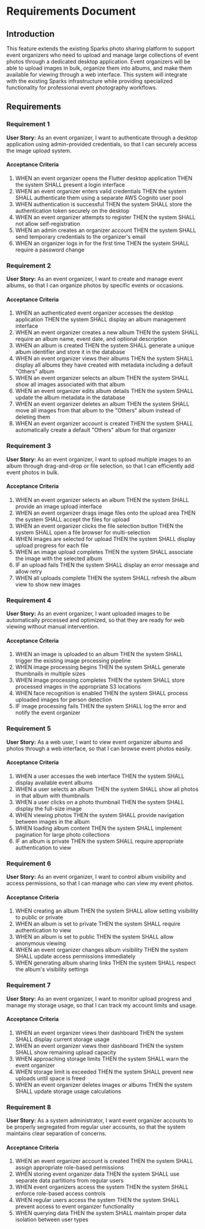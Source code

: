 # Requirements Document

## Introduction

This feature extends the existing Sparks photo sharing platform to support event organizers who need to upload and manage large collections of event photos through a dedicated desktop application. Event organizers will be able to upload images in bulk, organize them into albums, and make them available for viewing through a web interface. This system will integrate with the existing Sparks infrastructure while providing specialized functionality for professional event photography workflows.

## Requirements

### Requirement 1

**User Story:** As an event organizer, I want to authenticate through a desktop application using admin-provided credentials, so that I can securely access the image upload system.

#### Acceptance Criteria

1. WHEN an event organizer opens the Flutter desktop application THEN the system SHALL present a login interface
2. WHEN an event organizer enters valid credentials THEN the system SHALL authenticate them using a separate AWS Cognito user pool
3. WHEN authentication is successful THEN the system SHALL store the authentication token securely on the desktop
4. WHEN an event organizer attempts to register THEN the system SHALL not allow self-registration
5. WHEN an admin creates an organizer account THEN the system SHALL send temporary credentials to the organizer's email
6. WHEN an organizer logs in for the first time THEN the system SHALL require a password change

### Requirement 2

**User Story:** As an event organizer, I want to create and manage event albums, so that I can organize photos by specific events or occasions.

#### Acceptance Criteria

1. WHEN an authenticated event organizer accesses the desktop application THEN the system SHALL display an album management interface
2. WHEN an event organizer creates a new album THEN the system SHALL require an album name, event date, and optional description
3. WHEN an album is created THEN the system SHALL generate a unique album identifier and store it in the database
4. WHEN an event organizer views their albums THEN the system SHALL display all albums they have created with metadata including a default "Others" album
5. WHEN an event organizer selects an album THEN the system SHALL show all images associated with that album
6. WHEN an event organizer edits album details THEN the system SHALL update the album metadata in the database
7. WHEN an event organizer deletes an album THEN the system SHALL move all images from that album to the "Others" album instead of deleting them
8. WHEN an event organizer account is created THEN the system SHALL automatically create a default "Others" album for that organizer

### Requirement 3

**User Story:** As an event organizer, I want to upload multiple images to an album through drag-and-drop or file selection, so that I can efficiently add event photos in bulk.

#### Acceptance Criteria

1. WHEN an event organizer selects an album THEN the system SHALL provide an image upload interface
2. WHEN an event organizer drags image files onto the upload area THEN the system SHALL accept the files for upload
3. WHEN an event organizer clicks the file selection button THEN the system SHALL open a file browser for multi-selection
4. WHEN images are selected for upload THEN the system SHALL display upload progress for each file
5. WHEN an image upload completes THEN the system SHALL associate the image with the selected album
6. IF an upload fails THEN the system SHALL display an error message and allow retry
7. WHEN all uploads complete THEN the system SHALL refresh the album view to show new images

### Requirement 4

**User Story:** As an event organizer, I want uploaded images to be automatically processed and optimized, so that they are ready for web viewing without manual intervention.

#### Acceptance Criteria

1. WHEN an image is uploaded to an album THEN the system SHALL trigger the existing image processing pipeline
2. WHEN image processing begins THEN the system SHALL generate thumbnails in multiple sizes
3. WHEN image processing completes THEN the system SHALL store processed images in the appropriate S3 locations
4. WHEN face recognition is enabled THEN the system SHALL process uploaded images for person detection
5. IF image processing fails THEN the system SHALL log the error and notify the event organizer

### Requirement 5

**User Story:** As a web user, I want to view event organizer albums and photos through a web interface, so that I can browse event photos easily.

#### Acceptance Criteria

1. WHEN a user accesses the web interface THEN the system SHALL display available event albums
2. WHEN a user selects an album THEN the system SHALL show all photos in that album with thumbnails
3. WHEN a user clicks on a photo thumbnail THEN the system SHALL display the full-size image
4. WHEN viewing photos THEN the system SHALL provide navigation between images in the album
5. WHEN loading album content THEN the system SHALL implement pagination for large photo collections
6. IF an album is private THEN the system SHALL require appropriate authentication to view

### Requirement 6

**User Story:** As an event organizer, I want to control album visibility and access permissions, so that I can manage who can view my event photos.

#### Acceptance Criteria

1. WHEN creating an album THEN the system SHALL allow setting visibility to public or private
2. WHEN an album is set to private THEN the system SHALL require authentication to view
3. WHEN an album is set to public THEN the system SHALL allow anonymous viewing
4. WHEN an event organizer changes album visibility THEN the system SHALL update access permissions immediately
5. WHEN generating album sharing links THEN the system SHALL respect the album's visibility settings

### Requirement 7

**User Story:** As an event organizer, I want to monitor upload progress and manage my storage usage, so that I can track my account limits and usage.

#### Acceptance Criteria

1. WHEN an event organizer views their dashboard THEN the system SHALL display current storage usage
2. WHEN an event organizer views their dashboard THEN the system SHALL show remaining upload capacity
3. WHEN approaching storage limits THEN the system SHALL warn the event organizer
4. WHEN storage limit is exceeded THEN the system SHALL prevent new uploads until space is freed
5. WHEN an event organizer deletes images or albums THEN the system SHALL update storage usage calculations

### Requirement 8

**User Story:** As a system administrator, I want event organizer accounts to be properly segregated from regular user accounts, so that the system maintains clear separation of concerns.

#### Acceptance Criteria

1. WHEN an event organizer account is created THEN the system SHALL assign appropriate role-based permissions
2. WHEN storing event organizer data THEN the system SHALL use separate data partitions from regular users
3. WHEN event organizers access the system THEN the system SHALL enforce role-based access controls
4. WHEN regular users access the system THEN the system SHALL prevent access to event organizer functionality
5. WHEN querying data THEN the system SHALL maintain proper data isolation between user types